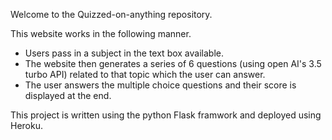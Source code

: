 Welcome to the Quizzed-on-anything repository. 

This website works in the following manner.
  - Users pass in a subject in the text box available.
  - The website then generates a series of 6 questions (using open AI's 3.5 turbo API) related to that topic which the user can answer.
  - The user answers the multiple choice questions and their score is displayed at the end.

This project is written using the python Flask framwork and deployed using Heroku.
